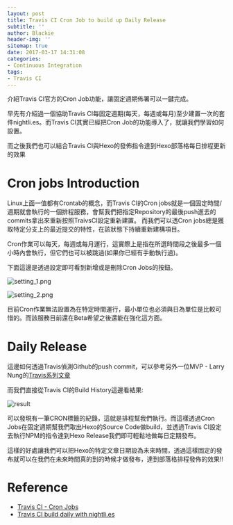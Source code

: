 ```yaml
---
layout: post
title: Travis CI Cron Job to build up Daily Release
subtitle: ''
author: Blackie
header-img: ''
sitemap: true
date: 2017-03-17 14:31:08
categories:
- Continuous Integration
tags:
- Travis CI
---
```


介紹Travis CI官方的Cron Job功能，讓固定週期佈署可以一鍵完成。

<!-- More -->

早先有介紹過一個協助Travis CI每固定週期(每天，每週或每月)至少建置一次的套件nightli.es。而Travis CI其實已經把Cron Job的功能導入了，就讓我們學習如何設置。

而之後我們也可以結合Travis CI與Hexo的發佈指令達到Hexo部落格每日排程更新的效果

# Cron jobs Introduction #

Linux上面一值都有Crontab的概念，而Travis CI的Cron jobs就是一個固定時間/週期就會執行的一個排程服務，會幫我們把指定Repository的最後push進去的commits拿出來重新按照TraivsCI設定重新建置。 而我們可以透Cron jobs總是獲取特定分支上的最近提交的特性，在該狀態下持續重新建構項目。

Cron作業可以每天，每週或每月運行，這實際上是指在所選時間段之後最多一個小時內會執行，但它們也可以被跳過(如果你已經有手動執行過)。 

下面這邊是透過設定即可看到新增或是刪除Cron Jobs的按鈕。

![setting_1.png](setting_1.png)

![setting_2.png](setting_2.png)

目前Cron作業無法設置為在特定時間運行，最小單位也必須與日為單位是比較可惜的。而該服務目前還在Beta希望之後還能在強化這方面。


# Daily Release #

這邊如何透過Travis偵測Github的push commit，可以參考另外一位MVP - Larry Nung的[Travis系列文章](http://larrynung.github.io/tags/Travis/)

而我們直接從Travis CI的Build History這邊看結果:

![result](result.png)

可以發現有一筆CRON標籤的紀錄，這就是排程幫我們執行。而這樣透過Cron Jobs在固定週期幫我們取出Hexo的Source Code做build，並透過Travis CI設定去執行NPM的指令達到Hexo Release我們即可輕鬆地做每日定期發布。

這樣的好處讓我們可以把Hexo的特定文章日期設為未來時間，透過這樣固定的發布就可以在我們在未來時間真的到的時候才做發布，達到部落格排程發佈的效果!!

# Reference #
- [Travis CI - Cron Jobs](https://docs.travis-ci.com/user/cron-jobs/)
- [Travis CI build daily with nightli.es](http://blackie1019.github.io/2016/08/19/Travis-CI-build-daily-with-nightli-es/)